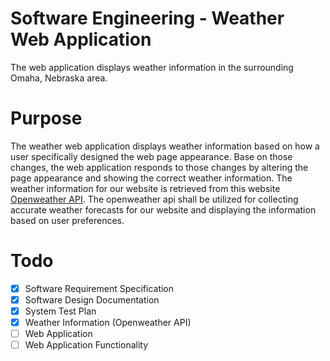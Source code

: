 # Software Engineering - Weather Web Application
The web application displays weather information in the surrounding Omaha, Nebraska area.

Purpose
=======
The weather web application displays weather information based on how a user specifically
designed the web page appearance. Base on those changes, the web application responds to those
changes by altering the page appearance and showing the correct weather information. The weather
information for our website is retrieved from this website [Openweather API](https://openweathermap.org/).
The openweather api shall be utilized for collecting accurate weather forecasts for our website and displaying
the information based on user preferences.

Todo
====
- [X] Software Requirement Specification 
- [x] Software Design Documentation
- [X] System Test Plan
- [X] Weather Information (Openweather API)
- [ ] Web Application
- [ ] Web Application Functionality
